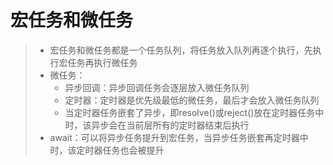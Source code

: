 # 宏任务和微任务
>* 宏任务和微任务都是一个任务队列，将任务放入队列再逐个执行，先执行宏任务再执行微任务
>* 微任务：
>   * 异步回调：异步回调任务会逐层放入微任务队列
>   * 定时器：定时器是优先级最低的微任务，最后才会放入微任务队列
>   * 当定时器任务嵌套了异步，即resolve()或reject()放在定时器任务中时，该异步会在当前层所有的定时器结束后执行
>* await：可以将异步任务提升到宏任务，当异步任务嵌套再定时器中时，该定时器任务也会被提升

